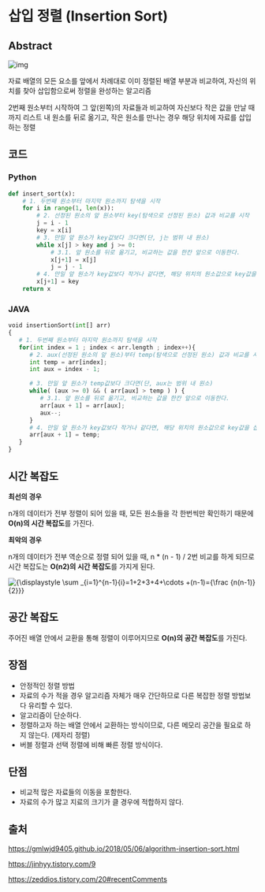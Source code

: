 # 삽입 정렬 (Insertion Sort)



## Abstract

![img](https://cdn-images-1.medium.com/max/1600/1*IK3Q4NBRLthllMINV3OxpQ.gif)

자료 배열의 모든 요소를 앞에서 차례대로 이미 정렬된 배열 부분과 비교하여, 자신의 위치를 찾아 삽입함으로써 정렬을 완성하는 알고리즘

2번째 원소부터 시작하여 그 앞(왼쪽)의 자료들과 비교하여 자신보다 작은 값을 만날 때까지 리스트 내 원소를 뒤로 옮기고, 작은 원소를 만나는 경우 해당 위치에 자료를 삽입하는 정렬



## 코드

### Python

```python
def insert_sort(x):
    # 1. 두번째 원소부터 마지막 원소까지 탐색을 시작
	for i in range(1, len(x)):
        # 2. 선정된 원소의 앞 원소부터 key(탐색으로 선정된 원소) 값과 비교를 시작
		j = i - 1
		key = x[i]
        # 3. 만일 앞 원소가 key값보다 크다면(단, j는 범위 내 원소)
		while x[j] > key and j >= 0:
            # 3.1. 앞 원소를 뒤로 옮기고, 비교하는 값을 한칸 앞으로 이동한다.
			x[j+1] = x[j]
			j = j - 1
        # 4. 만일 앞 원소가 key값보다 작거나 같다면, 해당 위치의 원소값으로 key값을 삽입
		x[j+1] = key
	return x
```



### JAVA

```python
void insertionSort(int[] arr)
{
   # 1. 두번째 원소부터 마지막 원소까지 탐색을 시작
   for(int index = 1 ; index < arr.length ; index++){
	  # 2. aux(선정된 원소의 앞 원소)부터 temp(탐색으로 선정된 원소) 값과 비교를 시작
      int temp = arr[index];
      int aux = index - 1;

      # 3. 만일 앞 원소가 temp값보다 크다면(단, aux는 범위 내 원소)
      while( (aux >= 0) && ( arr[aux] > temp ) ) {
		 # 3.1. 앞 원소를 뒤로 옮기고, 비교하는 값을 한칸 앞으로 이동한다.
         arr[aux + 1] = arr[aux];
         aux--;
      }
      # 4. 만일 앞 원소가 key값보다 작거나 같다면, 해당 위치의 원소값으로 key값을 삽입
      arr[aux + 1] = temp;
   }
}
```



## 시간 복잡도

**최선의 경우** 

 n개의 데이터가 전부 정렬이 되어 있을 때, 모든 원소들을 각 한번씩만 확인하기 때문에 **O(n)의 시간 복잡도**를 가진다.

**최악의 경우** 

 n개의 데이터가 전부 역순으로 정렬 되어 있을 때, n * (n - 1) / 2번 비교를 하게 되므로 시간 복잡도는 **O(n2)의 시간 복잡도**를 가지게 된다.

![{\displaystyle \sum _{i=1}^{n-1}{i}=1+2+3+4+\cdots +(n-1)={\frac {n(n-1)}{2}}}](https://wikimedia.org/api/rest_v1/media/math/render/svg/6fd040d16ddcc273c6928e0e06485727f2c3c2cf)



## 공간 복잡도

주어진 배열 안에서 교환을 통해 정렬이 이루어지므로 **O(n)의 공간 복잡도**를 가진다.



## 장점

- 안정적인 정렬 방법
- 자료의 수가 적을 경우 알고리즘 자체가 매우 간단하므로 다른 복잡한 정렬 방법보다 유리할 수 있다.
- 알고리즘이 단순하다.
- 정렬하고자 하는 배열 안에서 교환하는 방식이므로, 다른 메모리 공간을 필요로 하지 않는다. (제자리 정렬)
- 버블 정렬과 선택 정렬에 비해 빠른 정렬 방식이다.



## 단점

- 비교적 많은 자료들의 이동을 포함한다.
- 자료의 수가 많고 지료의 크기가 클 경우에 적합하지 않다.





## 출처

https://gmlwjd9405.github.io/2018/05/06/algorithm-insertion-sort.html

https://jinhyy.tistory.com/9

https://zeddios.tistory.com/20#recentComments